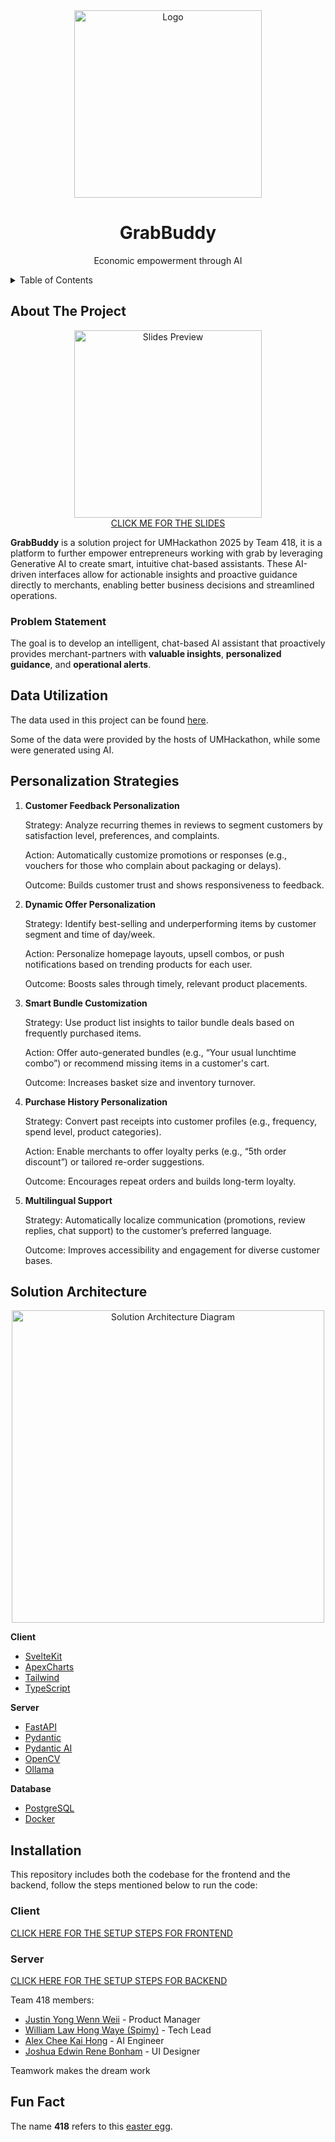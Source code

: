 <!-- PROJECT LOGO -->
<div align="center">
  <a>
    <img src="https://github.com/user-attachments/assets/5b50da49-55db-4239-934d-fcd9ece751f1" alt="Logo" height="300">
  </a>
  <h1>GrabBuddy</h1>
  <p>Economic empowerment through AI</p>
</div>

<details>
  <summary>Table of Contents</summary>
  <ol>
    <li><a href="#about-the-project">About The Project</a></li>
    <li><a href="#data-utilization">Data Utilization</a></li>
    <li><a href="#personalization-strategies">Personalization Strategies</a></li>
    <li><a href="#solution-architecture">Solution Architecture</a></li>
    <li><a href="#installation">Installation</a></li>
    <li><a href="#acknowledgments">Acknowledgments</a></li>
    <li><a href="#fun-fact">Fun Fact</a></li>
  </ol>
</details>

<!-- ABOUT THE PROJECT -->

## About The Project
<div align="center">
  <img src="https://github.com/user-attachments/assets/ff428c8d-18be-4348-86fe-a78239a86a57" alt="Slides Preview" height="300">
</div>

<div align="center">
  <a href='https://1drv.ms/p/c/93d0dcb6fb3b029b/EYAch3l00mlMqpaQRrBdCBkBZqK9pAzKfdJC0AbdqUOv9A'> CLICK ME FOR THE SLIDES </a> 
</div>

  
**GrabBuddy** is a solution project for UMHackathon 2025 by Team 418, it is a platform to further empower entrepreneurs working with grab by leveraging Generative AI to create smart, intuitive chat-based assistants. These AI-driven interfaces allow for actionable insights and proactive guidance directly to merchants, enabling better business decisions and streamlined operations.


### Problem Statement

The goal is to develop an intelligent, chat-based AI assistant that proactively provides merchant-partners with **valuable insights**, **personalized guidance**, and **operational alerts**.

## Data Utilization

The data used in this project can be found [here](https://drive.google.com/drive/folders/1q8wpploa41fXcw823SSEkb6xfyDQcsVd?usp=drive_link).

Some of the data were provided by the hosts of UMHackathon, while some were generated using AI.

## Personalization Strategies
1. **Customer Feedback Personalization** <br/>

   Strategy: Analyze recurring themes in reviews to segment customers by satisfaction level, preferences, and complaints.

   Action: Automatically customize promotions or responses (e.g., vouchers for those who complain about packaging or delays).

   Outcome: Builds customer trust and shows responsiveness to feedback.

3. **Dynamic Offer Personalization** <br/>
  
   Strategy: Identify best-selling and underperforming items by customer segment and time of day/week.

   Action: Personalize homepage layouts, upsell combos, or push notifications based on trending products for each user.

   Outcome: Boosts sales through timely, relevant product placements.

4. **Smart Bundle Customization** <br/>

   Strategy: Use product list insights to tailor bundle deals based on frequently purchased items.

   Action: Offer auto-generated bundles (e.g., “Your usual lunchtime combo”) or recommend missing items in a customer's cart.

   Outcome: Increases basket size and inventory turnover.

6. **Purchase History Personalization** <br/>

   Strategy: Convert past receipts into customer profiles (e.g., frequency, spend level, product categories).

   Action: Enable merchants to offer loyalty perks (e.g., “5th order discount”) or tailored re-order suggestions.

   Outcome: Encourages repeat orders and builds long-term loyalty.

8. **Multilingual Support** <br/>

   Strategy: Automatically localize communication (promotions, review replies, chat support) to the customer’s preferred language.

   Outcome: Improves accessibility and engagement for diverse customer bases.


## Solution Architecture

<div align="center">
  <a>
    <img src="https://github.com/user-attachments/assets/f14cd2cf-5157-4c6d-aaf3-04d7b10f59c8" alt="Solution Architecture Diagram" height="500">
  </a>
</div>

**Client**
- [SvelteKit](https://kit.svelte.dev/)
- [ApexCharts](https://apexcharts.com/)
- [Tailwind](https://tailwindcss.com/)
- [TypeScript](https://www.typescriptlang.org/)

**Server**
- [FastAPI](https://fastapi.tiangolo.com/)
- [Pydantic](https://docs.pydantic.dev/latest/)
- [Pydantic AI](https://ai.pydantic.dev/)
- [OpenCV](https://opencv.org/)
- [Ollama](https://ollama.com/)

**Database**
- [PostgreSQL](https://www.postgresql.org/)
- [Docker](https://www.docker.com/)
  
## Installation

This repository includes both the codebase for the frontend and the backend, follow the steps mentioned below to run the code:
### Client
<a href='https://github.com/Spimy/UMHackathon/blob/Readme/client/README.md'> CLICK HERE FOR THE SETUP STEPS FOR FRONTEND </a>
### Server
<a href='https://github.com/Spimy/UMHackathon/blob/Readme/server/README.md'> CLICK HERE FOR THE SETUP STEPS FOR BACKEND </a>

Team 418 members:

- [Justin Yong Wenn Weii](https://github.com/Justin-yww) - Product Manager
- [William Law Hong Waye (Spimy)](https://github.com/Spimy) - Tech Lead
- [Alex Chee Kai Hong](https://github.com/datgai) - AI Engineer
- [Joshua Edwin Rene Bonham](https://github.com/JBBru-helloworld) - UI Designer

Teamwork makes the dream work

## Fun Fact

The name **418** refers to this [easter egg](https://developer.mozilla.org/en-US/docs/Web/HTTP/Status/418).

